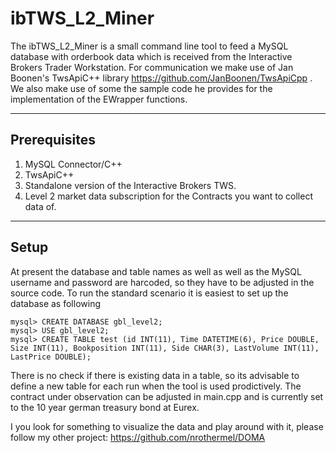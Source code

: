# ibTWS_L2_Miner

The ibTWS_L2_Miner is a small command line tool to feed a MySQL database with orderbook data which is received
from the Interactive Brokers Trader Workstation. For communication we make use of Jan Boonen's TwsApiC++ library
<href>https://github.com/JanBoonen/TwsApiCpp</href> . We also make use of some the sample code he provides for the implementation 
of the EWrapper functions.

----------------------------
Prerequisites
----------------------------
1. MySQL Connector/C++
2. TwsApiC++
3. Standalone version of the Interactive Brokers TWS.
4. Level 2 market data subscription for the Contracts you want to collect data of.

----------------------------
Setup
----------------------------
At present the database and table names as well as well as the MySQL username and password are harcoded, so they have to be 
adjusted in the source code. To run the standard scenario it is easiest to set up the database as following
```
mysql> CREATE DATABASE gbl_level2;
mysql> USE gbl_level2;
mysql> CREATE TABLE test (id INT(11), Time DATETIME(6), Price DOUBLE, Size INT(11), Bookposition INT(11), Side CHAR(3), LastVolume INT(11), LastPrice DOUBLE);
```
There is no check if there is existing data in a table, so its advisable to define a new table for each run when the tool is 
used prodictively. The contract under observation can be adjusted in main.cpp and is currently set to the 10 year german 
treasury bond at Eurex.

I you look for something to visualize the data and play around with it, please follow my other project: https://github.com/nrothermel/DOMA
